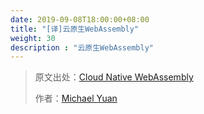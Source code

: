 ```yaml
---
date: 2019-09-08T18:00:00+08:00
title: "[译]云原生WebAssembly"
weight: 30
description : "云原生WebAssembly"
---
```


> 原文出处：[Cloud Native WebAssembly](https://medium.com/wasm/cloud-native-webassembly-90b5ed782ea2)
>
> 作者：[Michael Yuan](https://medium.com/@michaelyuan_88928)

